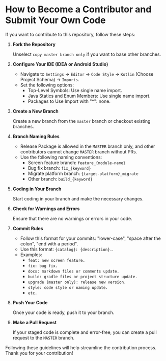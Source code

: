 # How to Become a Contributor and Submit Your Own Code

If you want to contribute to this repository, follow these steps:

1. **Fork the Repository**
   
   Unselect `copy master branch only` if you want to base other branches.

2. **Configure Your IDE (IDEA or Android Studio)**
    - Navigate to `Settings` -> `Editor` -> `Code Style` -> `Kotlin` (Choose Project Schema) -> `Imports`.
    - Set the following options:
        - Top-Level Symbols: Use single name import.
        - Java Statics and Enum Members: Use single name import.
        - Packages to Use Import with "*": none.

3. **Create a New Branch**

   Create a new branch from the `master` branch or checkout existing branches.

4. **Branch Naming Rules**
    - Release Package is allowed in the `MASTER` branch only, and other contributors cannot change `MASTER` branch without PRs.
    - Use the following naming conventions:
        - Screen feature branch: `feature_{module-name}`
        - Bug fix branch: `fix_{keyword}`
        - Migrate platform branch: `{target-platform}_migrate`
        - Other branch: `build_{keyword}`

5. **Coding in Your Branch**
   
   Start coding in your branch and make the necessary changes.

6. **Check for Warnings and Errors**

   Ensure that there are no warnings or errors in your code.

7. **Commit Rules**
   - Follow this format for your commits: "lower-case", "space after the colon", "end with a period".
   - Use this format: `{catalog}: {description}.`.
   - Examples:
      - `feat: new screen feature.`
      - `fix: bug fix.`
      - `docs: markdown files or comments update.`
      - `build: gradle files or project structure update.`
      - `upgrade (master only): release new version.`
      - `style: code style or naming update.`
      - `etc.`

8. **Push Your Code**

   Once your code is ready, push it to your branch.

9. **Make a Pull Request**
   
   If your staged code is complete and error-free, you can create a pull request to the `MASTER` branch.

Following these guidelines will help streamline the contribution process. Thank you for your contribution!
